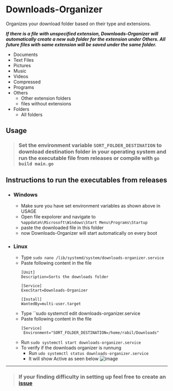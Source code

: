 # Downloads-Organizer

Organizes your download folder based on their type and extensions.

***If there is a file with unspecified extension, Downloads-Organizer will automatically create a new sub folder for the extension under Others. All future files with same extension will be saved under the same folder.***

- Documents
- Text Files
- Pictures
- Music
- Videos
- Compressed
- Programs
- Others
  - Other extension folders
  - files without extensions
-  Folders
   - All folders
  
 ## Usage
 > ### Set the environment variable `SORT_FOLDER_DESTINATION` to download destination folder in your operating system and run the executable file from releases or compile with `go build main.go`

## Instructions to run the executables from releases
- ### Windows
  - Make sure you have set environment variables as shown above in USAGE
  - Open file expolorer and navigate to `%appdata%\Microsoft\Windows\Start Menu\Programs\Startup`
  - paste the downloaded file in this folder
  - now Downloads-Organizer will start automatically on every boot
- ### Linux
  - Type `sudo nano /lib/systemd/system/downloads-organizer.service`
  - Paste following content in the file
    ```
    [Unit]
    Description=Sorts the downloads folder

    [Service]
    ExecStart=Downloads-Organizer

    [Install]
    WantedBy=multi-user.target
    ```
   - Type ``sudo systemctl edit downloads-organizer.service
   - Paste following content in the file
     ```
     [Service]
      Environment="SORT_FOLDER_DESTINATION=/home/rabil/Downloads"
      ```
   - Run `sudo systemctl start downloads-organizer.service`
   - To verify if the downloads organizer is runnung
     - Run `udo systemctl status downloads-organizer.service`
     - It will show Active as seen below
       ![image](https://user-images.githubusercontent.com/63334479/173121054-550a396d-b287-4a28-a9cb-544c98d46389.png)

---
> ### If your finding difficulty in setting up feel free to create an [issue](https://github.com/rabilrbl/Downloads-Organizer/issues)
